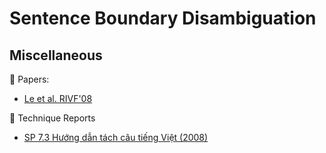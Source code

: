 # Sentence Boundary Disambiguation

## Miscellaneous

:scroll: Papers:

* [Le et al. RIVF'08](https://hal.inria.fr/inria-00334762/document)

:scroll: Technique Reports 

* [SP 7.3 Hướng dẫn tách câu tiếng Việt (2008)](https://drive.google.com/file/d/1-dalhdNHzGi10jV_T0J794mxhnwqGqNj/view?usp=sharing)
